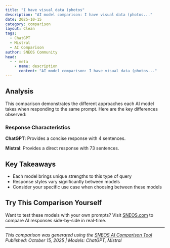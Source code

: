 ```yaml
---
title: "I have visual data (photos"
description: "AI model comparison: I have visual data (photos..."
date: 2025-10-15
category: comparison
layout: Clean
tags:
  - ChatGPT
  - Mistral
  - AI Comparison
author: SNEOS Community
head:
  - - meta
    - name: description
      content: "AI model comparison: I have visual data (photos..."
---
```


<ChatComparison
  title="I have visual data (photos"
  prompt="I have visual data (photos"
  :responses='{"ChatGPT": "Great! How can I assist you with your visual data (photos)? Are you looking for analysis, organization, editing tips, or something else? Please provide more details!", "Mistral": "Great! Working with visual data like photos can be a rewarding and versatile endeavor. Depending on your goals, there are several ways you can process, analyze, and utilize your photos. Here are some common approaches and tools you might consider:\n\n### 1. **Image Classification**\n   - **Objective**: Categorize images into predefined classes.\n   - **Tools**: Convolutional Neural Networks (CNNs), pre-trained models like VGG, ResNet, Inception.\n   - **Libraries**: TensorFlow, PyTorch, Keras.\n\n### 2. **Object Detection**\n   - **Objective**: Identify and locate objects within an image.\n   - **Tools**: YOLO (You Only Look Once), SSD (Single Shot MultiBox Detector), Faster R-CNN.\n   - **Libraries**: TensorFlow, PyTorch, OpenCV.\n\n### 3. **Image Segmentation**\n   - **Objective**: Partition an image into segments to simplify or change the representation into something more meaningful and easier to analyze.\n   - **Tools**: U-Net, Mask R-CNN.\n   - **Libraries**: TensorFlow, PyTorch, OpenCV.\n\n### 4. **Image Enhancement**\n   - **Objective**: Improve the quality of images (e.g., denoising, super-resolution).\n   - **Tools**: GANs (Generative Adversarial Networks), traditional image processing techniques.\n   - **Libraries**: OpenCV, PIL (Python Imaging Library), TensorFlow, PyTorch.\n\n### 5. **Facial Recognition**\n   - **Objective**: Identify or verify a person from a digital image or a video frame.\n   - **Tools**: FaceNet, DeepFace, OpenFace.\n   - **Libraries**: OpenCV, dlib, TensorFlow, PyTorch.\n\n### 6. **Image Captioning**\n   - **Objective**: Generate textual descriptions of images.\n   - **Tools**: Encoder-Decoder architectures, RNNs (Recurrent Neural Networks), Transformers.\n   - **Libraries**: TensorFlow, PyTorch.\n\n### 7. **Image Retrieval**\n   - **Objective**: Search for images based on content.\n   - **Tools**: Feature extraction using CNNs, similarity search algorithms.\n   - **Libraries**: TensorFlow, PyTorch, FAISS (Facebook AI Similarity Search).\n\n### 8. **Data Augmentation**\n   - **Objective**: Increase the diversity of your training data without collecting new data.\n   - **Tools**: Random transformations (rotation, scaling, flipping), color adjustments.\n   - **Libraries**: TensorFlow, PyTorch, Keras, Albumentations.\n\n### 9. **Image Annotation**\n   - **Objective**: Label images for training machine learning models.\n   - **Tools**: LabelImg, VGG Image Annotator (VIA), RectLabel.\n   - **Libraries**: OpenCV, PIL.\n\n### 10. **Image Compression**\n   - **Objective**: Reduce the size of images for storage or transmission.\n   - **Tools**: JPEG, PNG, WebP, traditional compression algorithms.\n   - **Libraries**: OpenCV, PIL.\n\n### Steps to Get Started:\n1. **Define Your Objective**: Clearly outline what you want to achieve with your visual data.\n2. **Collect and Preprocess Data**: Gather your photos and preprocess them (e.g., resizing, normalization).\n3. **Choose the Right Tools and Libraries**: Select the appropriate tools and libraries based on your objective.\n4. **Train and Evaluate Models**: If you\u0027re using machine learning, train your models and evaluate their performance.\n5. **Deploy and Monitor**: Deploy your solution and monitor its performance in real-world scenarios.\n\n### Example Workflow:\n1. **Data Collection**: Gather a dataset of photos.\n2. **Preprocessing**: Resize images to a consistent size, normalize pixel values.\n3. **Model Selection**: Choose a pre-trained model like ResNet for image classification.\n4. **Training**: Fine-tune the model on your dataset.\n5. **Evaluation**: Assess the model\u0027s performance using metrics like accuracy, precision, recall.\n6. **Deployment**: Deploy the model using a web framework like Flask or Django.\n\n### Resources:\n- **Books**: \u0022Deep Learning\u0022 by Ian Goodfellow, \u0022Hands-On Machine Learning with Scikit-Learn, Keras, and TensorFlow\u0022 by Aur\u00E9lien G\u00E9ron.\n- **Online Courses**: Coursera, Udacity, edX.\n- **Communities**: Kaggle, GitHub, Stack Overflow.\n\nBy following these steps and utilizing the right tools, you can effectively work with your visual data and achieve your desired outcomes."}' published-date="{DateTime.UtcNow:HH:mm}"
/>

## Analysis

This comparison demonstrates the different approaches each AI model takes when responding to the same prompt. Here are the key differences observed:

### Response Characteristics

**ChatGPT**: Provides a concise response with 4 sentences. 

**Mistral**: Provides a direct response with 73 sentences. 

## Key Takeaways

- Each model brings unique strengths to this type of query
- Response styles vary significantly between models
- Consider your specific use case when choosing between these models

## Try This Comparison Yourself

Want to test these models with your own prompts? Visit [SNEOS.com](https://sneos.com) to compare AI responses side-by-side in real-time.

---

*This comparison was generated using the [SNEOS AI Comparison Tool](https://sneos.com)*
*Published: October 15, 2025 | Models: ChatGPT, Mistral*

